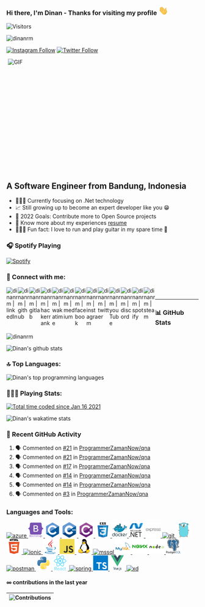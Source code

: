 ### Hi there, I'm Dinan - Thanks for visiting my profile <img src="https://raw.githubusercontent.com/dinanrm/dinanrm/master/waving-hand.gif" width="25">

![Visitors](https://visitor-badge.glitch.me/badge?page_id=dinanrm.dinanrm)

<p align="left"><img src="https://github-profile-trophy.vercel.app/?username=dinanrm&rank=SSS,SS,S,AAA,AA,A" alt="dinanrm" /></p>

[![Instagram Follow](https://img.shields.io/badge/FOLLOW%20%40DINAN__RM-1.5K-ff69b4?style=for-the-badge&logo=instagram)][instagram]
[![Twitter Follow](https://img.shields.io/twitter/follow/dinanrm?color=1DA1F2&logo=twitter&style=for-the-badge)](https://twitter.com/intent/follow?original_referer=https%3A%2F%2Fgithub.com%2Fdinanrm&screen_name=dinanrm)

<img align="right" alt="GIF" src="https://raw.githubusercontent.com/dinanrm/dinanrm/master/code.gif?raw=true" width="500" height="320" />

## A Software Engineer from Bandung, Indonesia

<!-- - 📚 Currently learning everything 🤣 -->
- 👨🏻‍💻 Currently focusing on .Net technology
- 📈 Still growing up to become an expert developer like you 😁
- 🎯 2022 Goals: Contribute more to Open Source projects
- 📄 Know more about my experiences [resume][linkedin]
- 🏃🏻‍♂️ Fun fact: I love to run and play guitar in my spare time 🎸


### 🎧 Spotify Playing 

[![Spotify](https://github-readme-spotify.dinanrm.vercel.app/api/spotify-playing)][spotify]

### 🔗 Connect with me:

[<img align="left" alt="dinanrm | linkedIn" width="30px" src="https://img.icons8.com/fluent/48/000000/linkedin.png" />][linkedin]
[<img align="left" alt="dinanrm | github" width="30px" src="https://img.icons8.com/fluent/48/000000/github.png" />][github]
[<img align="left" alt="dinanrm | gitlab" width="30px" src="https://img.icons8.com/color/48/000000/gitlab.png" />][gitlab]
[<img align="left" alt="dinanrm | hackerrank" width="30px" src="https://img.icons8.com/windows/48/228B22/hackerrank.png" />][hackerrank]
[<img align="left" alt="dinanrm | wakatime" width="30px" src="https://img.icons8.com/fluent/48/000000/code.png" />][wakatime]
[<img align="left" alt="dinanrm | medium" width="30px" src="https://img.icons8.com/color/48/000000/medium.png" />][medium]
[<img align="left" alt="dinanrm | facebook" width="30px" src="https://img.icons8.com/fluent/48/000000/facebook-new.png" />][facebook]
[<img align="left" alt="dinanrm | instagram" width="30px" src="https://img.icons8.com/fluent/48/000000/instagram-new.png" />][instagram]
[<img align="left" alt="dinanrm | twitter" width="30px" src="https://img.icons8.com/fluent/48/000000/twitter.png" />][twitter]
[<img align="left" alt="dinanrm | youTube" width="30px" src="https://img.icons8.com/color/48/000000/youtube-play.png" />][youtube]
[<img align="left" alt="dinanrm | discord" width="30px" src="https://img.icons8.com/fluent/48/000000/discord-play.png" />][discord]
[<img align="left" alt="dinanrm | spotify" width="30px" src="https://img.icons8.com/fluent/48/000000/spotify-play.png" />][spotify]
[<img align="left" alt="dinanrm | steam" width="30px" src="https://img.icons8.com/fluent/48/000000/steam-play.png" />][steam]

<br>

---

### 📊 GitHub Stats
<p><img align="center" src="https://github-readme-streak-stats.herokuapp.com/?user=dinanrm&theme=dark" alt="dinanrm" /></p>

![Dinan's github stats](https://github-readme-stats.vercel.app/api?username=dinanrm&show_icons=true&theme=react&count_private=true&include_all_commits=true)


### 🔝 Top Languages:
![Dinan's top programming languages](https://github-readme-stats.vercel.app/api/top-langs/?username=dinanrm&langs_count=10&layout=compact&theme=dark)


### 👨🏻‍💻 Playing Stats:
<a href="https://wakatime.com/@3e239ab4-578d-4a98-a734-51564ad35dd1">
  <img src="https://wakatime.com/badge/user/3e239ab4-578d-4a98-a734-51564ad35dd1.svg" alt="Total time coded since Jan 16 2021" />
</a>

![Dinan's wakatime stats](https://github-readme-stats.vercel.app/api/wakatime?username=@dinanrm&layout=compact&theme=dark)


### 📍 Recent GitHub Activity
<!--START_SECTION:activity-->
1. 🗣 Commented on [#21](https://github.com/ProgrammerZamanNow/qna/issues/21) in [ProgrammerZamanNow/qna](https://github.com/ProgrammerZamanNow/qna)
2. 🗣 Commented on [#21](https://github.com/ProgrammerZamanNow/qna/issues/21) in [ProgrammerZamanNow/qna](https://github.com/ProgrammerZamanNow/qna)
3. 🗣 Commented on [#17](https://github.com/ProgrammerZamanNow/qna/issues/17) in [ProgrammerZamanNow/qna](https://github.com/ProgrammerZamanNow/qna)
4. 🗣 Commented on [#14](https://github.com/ProgrammerZamanNow/qna/issues/14) in [ProgrammerZamanNow/qna](https://github.com/ProgrammerZamanNow/qna)
5. 🗣 Commented on [#14](https://github.com/ProgrammerZamanNow/qna/issues/14) in [ProgrammerZamanNow/qna](https://github.com/ProgrammerZamanNow/qna)
6. 🗣 Commented on [#3](https://github.com/ProgrammerZamanNow/qna/issues/3) in [ProgrammerZamanNow/qna](https://github.com/ProgrammerZamanNow/qna)
<!--END_SECTION:activity-->

<h3 align="left">Languages and Tools:</h3>
<p align="left"> <a href="https://azure.microsoft.com/en-in/" target="_blank"> <img src="https://www.vectorlogo.zone/logos/microsoft_azure/microsoft_azure-icon.svg" alt="azure" width="40" height="40"/> </a> <a href="https://getbootstrap.com" target="_blank"> <img src="https://raw.githubusercontent.com/devicons/devicon/master/icons/bootstrap/bootstrap-plain-wordmark.svg" alt="bootstrap" width="40" height="40"/> </a> <a href="https://www.cprogramming.com/" target="_blank"> <img src="https://raw.githubusercontent.com/devicons/devicon/master/icons/c/c-original.svg" alt="c" width="40" height="40"/> </a> <a href="https://www.w3schools.com/cpp/" target="_blank"> <img src="https://raw.githubusercontent.com/devicons/devicon/master/icons/cplusplus/cplusplus-original.svg" alt="cplusplus" width="40" height="40"/> </a> <a href="https://www.w3schools.com/cs/" target="_blank"> <img src="https://raw.githubusercontent.com/devicons/devicon/master/icons/csharp/csharp-original.svg" alt="csharp" width="40" height="40"/> </a> <a href="https://www.w3schools.com/css/" target="_blank"> <img src="https://raw.githubusercontent.com/devicons/devicon/master/icons/css3/css3-original-wordmark.svg" alt="css3" width="40" height="40"/> </a> <a href="https://www.docker.com/" target="_blank"> <img src="https://raw.githubusercontent.com/devicons/devicon/master/icons/docker/docker-original-wordmark.svg" alt="docker" width="40" height="40"/> </a> <a href="https://dotnet.microsoft.com/" target="_blank"> <img src="https://raw.githubusercontent.com/devicons/devicon/master/icons/dot-net/dot-net-original-wordmark.svg" alt="dotnet" width="40" height="40"/> </a> <a href="https://expressjs.com" target="_blank"> <img src="https://raw.githubusercontent.com/devicons/devicon/master/icons/express/express-original-wordmark.svg" alt="express" width="40" height="40"/> </a> <a href="https://git-scm.com/" target="_blank"> <img src="https://www.vectorlogo.zone/logos/git-scm/git-scm-icon.svg" alt="git" width="40" height="40"/> </a> <a href="https://golang.org" target="_blank"> <img src="https://raw.githubusercontent.com/devicons/devicon/master/icons/go/go-original.svg" alt="go" width="40" height="40"/> </a> <a href="https://www.w3.org/html/" target="_blank"> <img src="https://raw.githubusercontent.com/devicons/devicon/master/icons/html5/html5-original-wordmark.svg" alt="html5" width="40" height="40"/> </a> <a href="https://ionicframework.com" target="_blank"> <img src="https://upload.wikimedia.org/wikipedia/commons/d/d1/Ionic_Logo.svg" alt="ionic" width="40" height="40"/> </a> <a href="https://www.java.com" target="_blank"> <img src="https://raw.githubusercontent.com/devicons/devicon/master/icons/java/java-original.svg" alt="java" width="40" height="40"/> </a> <a href="https://developer.mozilla.org/en-US/docs/Web/JavaScript" target="_blank"> <img src="https://raw.githubusercontent.com/devicons/devicon/master/icons/javascript/javascript-original.svg" alt="javascript" width="40" height="40"/> </a> <a href="https://www.linux.org/" target="_blank"> <img src="https://raw.githubusercontent.com/devicons/devicon/master/icons/linux/linux-original.svg" alt="linux" width="40" height="40"/> </a> <a href="https://www.microsoft.com/en-us/sql-server" target="_blank"> <img src="https://cdn.worldvectorlogo.com/logos/microsoft-sql-server.svg" alt="mssql" width="40" height="40"/> </a> <a href="https://www.mysql.com/" target="_blank"> <img src="https://raw.githubusercontent.com/devicons/devicon/master/icons/mysql/mysql-original-wordmark.svg" alt="mysql" width="40" height="40"/> </a> <a href="https://www.nginx.com" target="_blank"> <img src="https://raw.githubusercontent.com/devicons/devicon/master/icons/nginx/nginx-original.svg" alt="nginx" width="40" height="40"/> </a> <a href="https://nodejs.org" target="_blank"> <img src="https://raw.githubusercontent.com/devicons/devicon/master/icons/nodejs/nodejs-original-wordmark.svg" alt="nodejs" width="40" height="40"/> </a> <a href="https://www.postgresql.org" target="_blank"> <img src="https://raw.githubusercontent.com/devicons/devicon/master/icons/postgresql/postgresql-original-wordmark.svg" alt="postgresql" width="40" height="40"/> </a> <a href="https://postman.com" target="_blank"> <img src="https://www.vectorlogo.zone/logos/getpostman/getpostman-icon.svg" alt="postman" width="40" height="40"/> </a> <a href="https://www.python.org" target="_blank"> <img src="https://raw.githubusercontent.com/devicons/devicon/master/icons/python/python-original.svg" alt="python" width="40" height="40"/> </a> <a href="https://reactjs.org/" target="_blank"> <img src="https://raw.githubusercontent.com/devicons/devicon/master/icons/react/react-original-wordmark.svg" alt="react" width="40" height="40"/> </a> <a href="https://spring.io/" target="_blank"> <img src="https://www.vectorlogo.zone/logos/springio/springio-icon.svg" alt="spring" width="40" height="40"/> </a> <a href="https://www.typescriptlang.org/" target="_blank"> <img src="https://raw.githubusercontent.com/devicons/devicon/master/icons/typescript/typescript-original.svg" alt="typescript" width="40" height="40"/> </a> <a href="https://vuejs.org/" target="_blank"> <img src="https://raw.githubusercontent.com/devicons/devicon/master/icons/vuejs/vuejs-original-wordmark.svg" alt="vuejs" width="40" height="40"/> </a> <a href="https://www.adobe.com/products/xd.html" target="_blank"> <img src="https://cdn.worldvectorlogo.com/logos/adobe-xd.svg" alt="xd" width="40" height="40"/> </a> </p>

#### ∞ contributions in the last year

| <img src="https://raw.githubusercontent.com/nilfalse/nilfalse/master/contributions.gif" alt="Contributions" width="722px" height="112px" /> |
| --

[cv]: https://bit.ly/CVDinan
[linktree]: https://linktr.ee/dinanrm

[linkedin]: https://linkedin.com/in/dinanrm
[github]: https://github.com/dinanrm
[gitlab]: https://gitlab.com/dinanrm
[hackerrank]: https://www.hackerrank.com/dinanrm
[wakatime]: https://wakatime.com/@dinanrm

[medium]: https://medium.com/@dinanrm
[facebook]: https://facebook.com/dinanrm21
[instagram]: https://instagram.com/dinan_rm
[twitter]: https://twitter.com/dinanrm
[spotify]: https://open.spotify.com/user/dinan_rm
[youtube]: https://youtube.com/dinanranggamaulana

[discord]: http://discord.com/channels/dinanrm#1868
[steam]: https://steamcommunity.com/id/dinanrm
